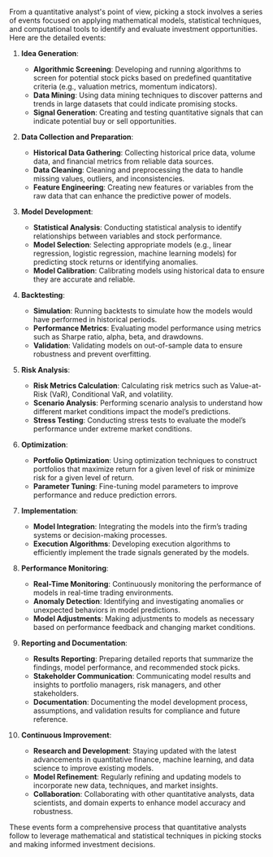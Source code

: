 From a quantitative analyst's point of view, picking a stock involves a series of events focused on applying mathematical models, statistical techniques, and computational tools to identify and evaluate investment opportunities. Here are the detailed events:

1. **Idea Generation**:
    - **Algorithmic Screening**: Developing and running algorithms to screen for potential stock picks based on predefined quantitative criteria (e.g., valuation metrics, momentum indicators).
    - **Data Mining**: Using data mining techniques to discover patterns and trends in large datasets that could indicate promising stocks.
    - **Signal Generation**: Creating and testing quantitative signals that can indicate potential buy or sell opportunities.

2. **Data Collection and Preparation**:
    - **Historical Data Gathering**: Collecting historical price data, volume data, and financial metrics from reliable data sources.
    - **Data Cleaning**: Cleaning and preprocessing the data to handle missing values, outliers, and inconsistencies.
    - **Feature Engineering**: Creating new features or variables from the raw data that can enhance the predictive power of models.

3. **Model Development**:
    - **Statistical Analysis**: Conducting statistical analysis to identify relationships between variables and stock performance.
    - **Model Selection**: Selecting appropriate models (e.g., linear regression, logistic regression, machine learning models) for predicting stock returns or identifying anomalies.
    - **Model Calibration**: Calibrating models using historical data to ensure they are accurate and reliable.

4. **Backtesting**:
    - **Simulation**: Running backtests to simulate how the models would have performed in historical periods.
    - **Performance Metrics**: Evaluating model performance using metrics such as Sharpe ratio, alpha, beta, and drawdowns.
    - **Validation**: Validating models on out-of-sample data to ensure robustness and prevent overfitting.

5. **Risk Analysis**:
    - **Risk Metrics Calculation**: Calculating risk metrics such as Value-at-Risk (VaR), Conditional VaR, and volatility.
    - **Scenario Analysis**: Performing scenario analysis to understand how different market conditions impact the model’s predictions.
    - **Stress Testing**: Conducting stress tests to evaluate the model’s performance under extreme market conditions.

6. **Optimization**:
    - **Portfolio Optimization**: Using optimization techniques to construct portfolios that maximize return for a given level of risk or minimize risk for a given level of return.
    - **Parameter Tuning**: Fine-tuning model parameters to improve performance and reduce prediction errors.

7. **Implementation**:
    - **Model Integration**: Integrating the models into the firm’s trading systems or decision-making processes.
    - **Execution Algorithms**: Developing execution algorithms to efficiently implement the trade signals generated by the models.

8. **Performance Monitoring**:
    - **Real-Time Monitoring**: Continuously monitoring the performance of models in real-time trading environments.
    - **Anomaly Detection**: Identifying and investigating anomalies or unexpected behaviors in model predictions.
    - **Model Adjustments**: Making adjustments to models as necessary based on performance feedback and changing market conditions.

9. **Reporting and Documentation**:
    - **Results Reporting**: Preparing detailed reports that summarize the findings, model performance, and recommended stock picks.
    - **Stakeholder Communication**: Communicating model results and insights to portfolio managers, risk managers, and other stakeholders.
    - **Documentation**: Documenting the model development process, assumptions, and validation results for compliance and future reference.

10. **Continuous Improvement**:
    - **Research and Development**: Staying updated with the latest advancements in quantitative finance, machine learning, and data science to improve existing models.
    - **Model Refinement**: Regularly refining and updating models to incorporate new data, techniques, and market insights.
    - **Collaboration**: Collaborating with other quantitative analysts, data scientists, and domain experts to enhance model accuracy and robustness.

These events form a comprehensive process that quantitative analysts follow to leverage mathematical and statistical techniques in picking stocks and making informed investment decisions.